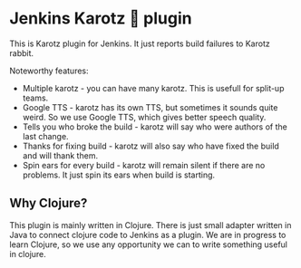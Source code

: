 # Jenkins Karotz :rabbit: plugin 

This is Karotz plugin for Jenkins. It just reports build failures to Karotz rabbit.

Noteworthy features:
* Multiple karotz - you can have many karotz. This is usefull for split-up teams.
* Google TTS - karotz has its own TTS, but sometimes it sounds quite weird. So we use Google TTS, which gives better speech quality.
* Tells you who broke the build - karotz will say who were authors of the last change. 
* Thanks for fixing build - karotz will also say who have fixed the build and will thank them.
* Spin ears for every build - karotz will remain silent if there are no problems. It just spin its ears when build is starting.

## Why Clojure?

This plugin is mainly written in Clojure.  There is just small adapter written in Java to connect clojure code to Jenkins as a plugin.
We are in progress to learn Clojure, so we use any opportunity we can to write something useful in clojure.


